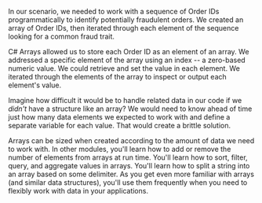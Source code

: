 In our scenario, we needed to work with a sequence of Order IDs programmatically to identify potentially fraudulent orders.  We created an array of Order IDs, then iterated through each element of the sequence looking for a common fraud trait.

C# Arrays allowed us to store each Order ID as an element of an array.  We addressed a specific element of the array using an index -- a zero-based numeric value.  We could retrieve and set the value in each element.  We iterated through the elements of the array to inspect or output each element's value.

Imagine how difficult it would be to handle related data in our code if we *didn't* have a structure like an array?  We would need to know ahead of time just how many data elements we expected to work with and define a separate variable for each value.  That would create a brittle solution.

Arrays can be sized when created according to the amount of data we need to work with.  In other modules, you'll learn how to add or remove the number of elements from arrays at run time.  You'll learn how to sort, filter, query, and aggregate values in arrays.  You'll learn how to split a string into an array based on some delimiter.  As you get even more familiar with arrays (and similar data structures), you'll use them frequently when you need to flexibly work with data in your applications.